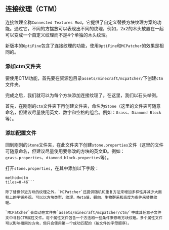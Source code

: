 ## 连接纹理（CTM）

连接纹理全称`Connected Textures Mod`，它提供了自定义替换方块纹理方案的功能。通过它，不同的方摆放可以表现出不同的纹理，例如，2x2的木头放置在一起可以变成一个自定义纹理而不是4个单独的木头纹理。

新版本的`OptiFine`包含了连接纹理的功能，使用`OptiFine`和`MCPatcher`的效果是相同的。

### 添加ctm文件夹

要使用CTM功能，首先要在资源包目录`assets/minecraft/mcpatcher/`下创建`ctm`文件夹。

完成之后，我们就可以为每个方块添加连接纹理了。在这里，我们以石头举例。

首先，在刚刚的`ctm`文件夹下再创建文件夹，命名为`Stone`（这里的文件夹可随意命名，但建议尽量使用英文、数字和空格的组合。例如：`Grass`、`Diamond Block`等）。

### 添加配置文件

回到刚刚的`Stone`文件夹，在此文件夹下创建`stone.properties`文件（这里的文件可随意命名，但建议尽量使用要修改的方块的英文ID。例如：`grass.properties`、`diamond_block.properties`等）。

打开`stone.properties`，在其中添加以下字段：

```matchBlocks=stone
method=ctm
tiles=0-46```

除了替换邻近方块的纹理之外，`MCPatcher`还提供随机和重复方法来增加多样性并减少大面积上的平铺外观。可以以方块类型，纹理，Meta值，朝向，生物群系和高度为条件来替换纹理。

`MCPatcher`会自动在文件夹`assets/minecraft/mcpatcher/ctm/`中或其任意子文件夹中寻找CTM属性文件。每个属性文件包含一个方法和一些条件来修改方块纹理。多个属性文件可以影响相同的方块，但只会使用第一个成功匹配的（按文件的字母顺序）。
